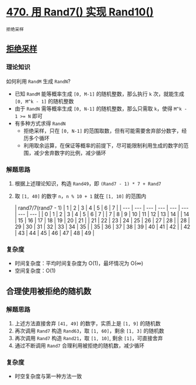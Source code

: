 # [470. 用 Rand7() 实现 Rand10()](https://leetcode-cn.com/problems/implement-rand10-using-rand7/solution/cong-zui-ji-chu-de-jiang-qi-ru-he-zuo-dao-jun-yun-/)

`拒绝采样`

## [拒绝采样](https://imageslr.github.io/2020/probility-lc430.html#randm-生成-randn)

### 理论知识

如何利用 `RandM` 生成 `RandN`?

- 已知 `RandM` 能等概率生成 `[0, M-1]` 的随机整数，那么执行 `k` 次，就能生成 `[0, M^k - 1]` 的随机整数
- 由于 `RandN` 需等概率生成 `[0, N-1]` 的随机整数，那么只需取 `k`，使得 `M^k - 1 >= N` 即可
- 有多种方式求得 `RandN`
    - 拒绝采样，只在 `[0, N-1]` 的范围取数，但有可能需要舍弃部分数字，经历多个循环
    - 利用取余运算，在保证等概率的前提下，尽可能限制利用生成的数字的范围，减少舍弃数字的比例，减少循环

### 解题思路

1. 根据上述理论知识，构造 `Rand49`，即 `(Rand7 - 1) * 7 + Rand7`
2. 取 `[1, 40]` 的数字 `n`，`n % 10 + 1` 就在 `[1, 10]` 的范围内

   | rand7/7(rand7 - 1) | 1 | 2 | 3 | 4 | 5 | 6 | 7 |
         | --- | --- | --- | --- | --- | --- | --- | --- |
   | 0 | 1 | 2 | 3 | 4 | 5 | 6 | 7 |
   | 7 | 8 | 9 | 10 | 11 | 12 | 13 | 14 |
   | 14 | 15 | 16 | 17 | 18 | 19 | 20 | 21 |
   | 21 | 22 | 23 | 24 | 25 | 26 | 27 | 28 |
   | 28 | 29 | 30 | 31 | 32 | 33 | 34 | 35 |
   | 35 | 36 | 37 | 38 | 39 | 40 | 41 | 42 | 
   | 42 | 43 | 44 | 45 | 46 | 47 | 48 | 49 |   

### 复杂度

- 时间复杂度：平均时间复杂度为 O(1)，最坏情况为 O(∞)
- 空间复杂度：O(1)

## 合理使用被拒绝的随机数

### 解题思路

1. 上述方法直接舍弃 `[41, 49]` 的数字，实质上是 `[1, 9]` 的随机数
2. 再次调用 `Rand7` 构造 `Rand63`，取 `[1, 60]`，剩余 `[1, 3]` 的随机数
3. 再次调用 `Rand7` 构造 `Rand21`，取 `[1, 10]`, 剩余 `[1]`，可直接舍弃
4. 通过不断调用 `Rand7` 合理利用被拒绝的随机数，减少循环

### 复杂度

- 时空复杂度与第一种方法一致
